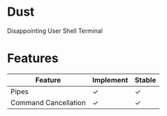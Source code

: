 # Dust
Disappointing User Shell Terminal

# Features

| Feature   | Implement | Stable |
|-----------|-----------|--------|
|  Pipes    |     ✓     |    ✓  |
| Command Cancellation |    ✓      |    ✓   |